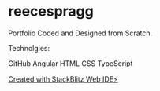 # reecespragg

Portfolio Coded and Designed from Scratch.

Technolgies:

GitHub
Angular
HTML
CSS
TypeScript

[Created with StackBlitz Web IDE⚡️](https://stackblitz.com/edit/reecespragg)